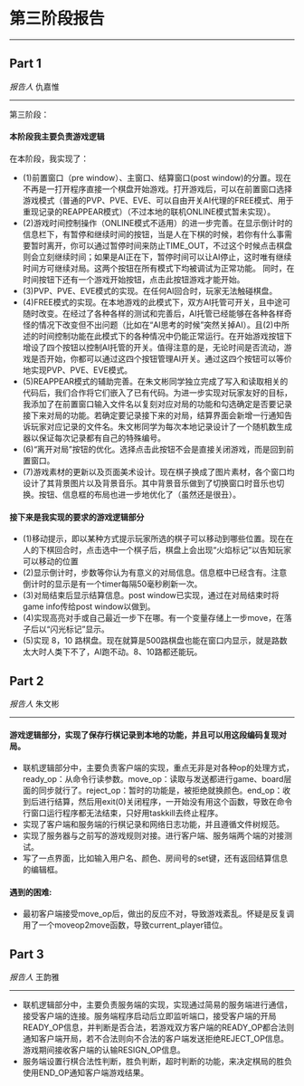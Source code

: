 # 第三阶段报告
***
## Part 1 
*报告人*  仇嘉惟
***
 第三阶段：
#### 本阶段我主要负责游戏逻辑
在本阶段，我实现了：
* (1)前置窗口（pre window）、主窗口、结算窗口(post window)的分置。现在不再是一打开程序直接一个棋盘开始游戏。打开游戏后，可以在前置窗口选择游戏模式（普通的PVP、PVE、EVE、可以自由开关AI代理的FREE模式、用于重现记录的REAPPEAR模式）（不过本地的联机ONLINE模式暂未实现）。
* (2)游戏时间控制操作（ONLINE模式不适用）的进一步完善。在显示倒计时的信息栏下，有暂停和继续时间的按钮，当是人在下棋的时候，若你有什么事需要暂时离开，你可以通过暂停时间来防止TIME_OUT，不过这个时候点击棋盘则会立刻继续时间；如果是AI正在下，暂停时间可以让AI停止，这时唯有继续时间方可继续对局。这两个按钮在所有模式下均被调试为正常功能。
同时，在时间按钮下还有一个游戏开始按钮，点击此按钮游戏才能开始。
* (3)PVP、PVE、EVE模式的实现。在任何AI回合时，玩家无法触碰棋盘。
* (4)FREE模式的实现。在本地游戏的此模式下，双方AI托管可开关，且中途可随时改变。在经过了各种各样的测试和完善后，AI托管已经能够在各种各样奇怪的情况下改变但不出问题（比如在“AI思考的时候”突然关掉AI）。且(2)中所述的时间控制功能在此模式下的各种情况中仍能正常运行。在开始游戏按钮下增设了四个按钮以控制AI托管的开关。值得注意的是，无论时间是否流动，游戏是否开始，你都可以通过这四个按钮管理AI开关。通过这四个按钮可以等价地实现PVP、PVE、EVE模式。
* (5)REAPPEAR模式的辅助完善。在朱文彬同学独立完成了写入和读取相关的代码后，我们合作将它们嵌入了已有代码。为进一步实现对玩家友好的目标，我添加了在前置窗口输入文件名以复刻对应对局的功能和勾选确定是否要记录接下来对局的功能。若确定要记录接下来的对局，结算界面会新增一行通知告诉玩家对应记录的文件名。朱文彬同学为每次本地记录设计了一个随机数生成器以保证每次记录都有自己的特殊编号。
* (6)“离开对局”按钮的优化。选择点击此按钮不会是直接关闭游戏，而是回到前置窗口。
* (7)游戏素材的更新以及页面美术设计。现在棋子换成了图片素材，各个窗口均设计了其背景图片以及背景音乐。其中背景音乐做到了切换窗口时音乐也切换。按钮、信息框的布局也进一步地优化了（虽然还是很丑）。
#### 接下来是我实现的要求的游戏逻辑部分
* (1)移动提示，即以某种方式提示玩家所选的棋子可以移动到哪些位置。现在在人的下棋回合时，点击选中一个棋子后，棋盘上会出现“火焰标记”以告知玩家可以移动的位置
* (2)显示倒计时，步数等你认为有意义的对局信息。信息框中已经含有。注意倒计时的显示是有一个timer每隔50毫秒刷新一次。
* (3)对局结束后显示结算信息。post window已实现，通过在对局结束时将game info传给post window以做到。
* (4)实现高亮对手或自己最近一步下在哪。有一个变量存储上一步move，在落子后以“闪光标记”显示。
* (5)实现 8，10 路棋盘。现在就算是500路棋盘也能在窗口内显示，就是路数太大时人类下不了，AI跑不动。8、10路都还能玩。


## Part 2 
*报告人*  朱文彬
***
#### 游戏逻辑部分，实现了保存行棋记录到本地的功能，并且可以用这段编码复现对局。
* 联机逻辑部分中，主要负责客户端的实现，重点无非是对各种op的处理方式，ready_op：从命令行读参数。move_op：读取与发送都进行game、board层面的同步就行了。reject_op：暂时的功能是，被拒绝就换颜色。end_op：收到后进行结算，然后用exit(0)关闭程序，一开始没有用这个函数，导致在命令行窗口运行程序都无法结束，只好用taskkill去终止程序。
* 实现了客户端和服务端的行棋记录和网络日志功能，并且遵循文件树规范。
* 实现了服务器与之前写的游戏规则对接。进行客户端、服务端两个端的对接测试。
* 写了一点界面，比如输入用户名、颜色、房间号的set键，还有返回结算信息的编辑框。

#### 遇到的困难:
* 最初客户端接受move_op后，做出的反应不对，导致游戏紊乱。怀疑是反复调用了一个moveop2move函数，导致current_player错位。


## Part 3
*报告人*  王韵雅
***
* 联机逻辑部分中，主要负责服务端的实现，实现通过简易的服务端进行通信，接受客户端的连接。服务端程序启动后立即监听端口，接受客户端的开局READY_OP信息，并判断是否合法，若游戏双方客户端的READY_OP都合法则通知客户端开局，若不合法则向不合法的客户端发送拒绝REJECT_OP信息。游戏期间接收客户端的认输RESIGN_OP信息。
* 服务端设置行棋合法性判断，胜负判断，超时判断的功能，来决定棋局的胜负使用END_OP通知客户端游戏结果。